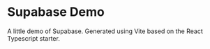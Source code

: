 # Supabase Demo

A little demo of Supabase. Generated using Vite based on the React Typescript starter.